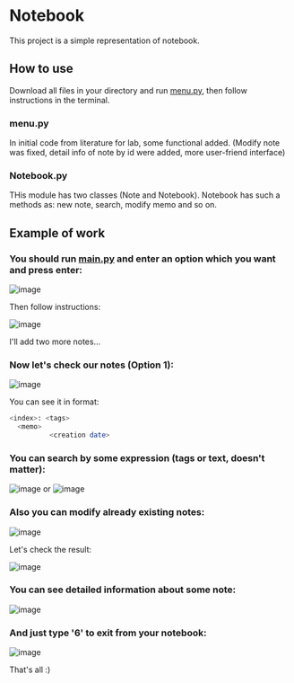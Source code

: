 # Notebook
This project is a simple representation of notebook.
## How to use
Download all files in your directory and run [menu.py](menu.py), then follow instructions in the terminal.
### menu.py
In initial code from literature for lab, some functional added. (Modify note was fixed, detail info of note by id were added, more user-friend interface)

### Notebook.py
THis module has two classes (Note and Notebook). Notebook has such a methods as: new note,  search, modify memo and so on.

## Example of work

### You should run [main.py](main.py) and enter an option which you want and press enter:

![image](https://user-images.githubusercontent.com/91532556/160256322-d0f2499e-d5d6-4385-b9c4-d09dd42016b9.png)

Then follow instructions:

![image](https://user-images.githubusercontent.com/91532556/160256371-f8004760-65e1-4e50-9184-b326f66e84f4.png)

I'll add two more notes...

### Now let's check our notes (Option 1):

![image](https://user-images.githubusercontent.com/91532556/160256406-3b97a9d2-9d8d-4a92-94ee-60b9e1e2a8de.png)

You can see it in format:
~~~bash
<index>: <tags>
  <memo>
          <creation date>
~~~


### You can search by some expression (tags or text, doesn't matter):

![image](https://user-images.githubusercontent.com/91532556/160256479-b16ea946-e7aa-4d0a-a9e8-0affcee58fe2.png) or ![image](https://user-images.githubusercontent.com/91532556/160256492-6377e782-da84-4268-a269-68b24e25ba70.png)


### Also you can modify already existing notes:

![image](https://user-images.githubusercontent.com/91532556/160256555-b27b7887-dad0-456b-a790-6c85aea044dd.png)

Let's check the result:

![image](https://user-images.githubusercontent.com/91532556/160256564-124f7afc-8a2e-44b5-b7b9-d9f0b37a379d.png)

### You can see detailed information about some note:

![image](https://user-images.githubusercontent.com/91532556/160256644-2947756b-3a08-4d26-ba1f-fa4b9764391c.png)

### And just type '6' to exit from your notebook:

![image](https://user-images.githubusercontent.com/91532556/160256669-1a3ee169-4cdf-4c39-9d70-200ff0329782.png)

That's all :)
